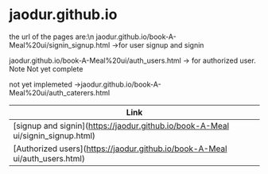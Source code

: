 # jaodur.github.io
the url of the pages are:\n 
jaodur.github.io/book-A-Meal%20ui/signin_signup.html ->for user signup and signin 

jaodur.github.io/book-A-Meal%20ui/auth_users.html -> for authorized user. Note Not yet complete

not yet implemeted ->jaodur.github.io/book-A-Meal%20ui/auth_caterers.html

|Link|
|---------|
|[signup and signin](https://jaodur.github.io/book-A-Meal ui/signin_signup.html)|
|[Authorized users](https://jaodur.github.io/book-A-Meal ui/auth_users.html)|

